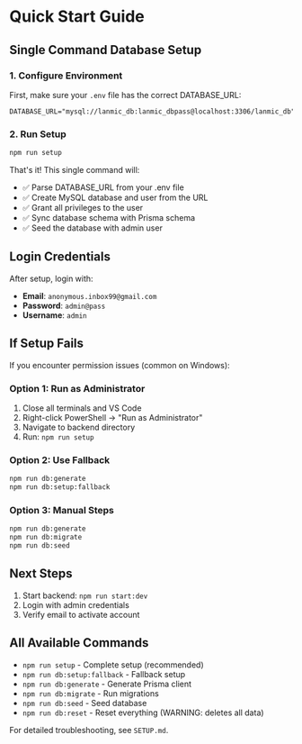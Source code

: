 # Quick Start Guide

## Single Command Database Setup

### 1. Configure Environment

First, make sure your `.env` file has the correct DATABASE_URL:

```env
DATABASE_URL="mysql://lanmic_db:lanmic_dbpass@localhost:3306/lanmic_db"
```

### 2. Run Setup

```bash
npm run setup
```

That's it! This single command will:
- ✅ Parse DATABASE_URL from your .env file
- ✅ Create MySQL database and user from the URL
- ✅ Grant all privileges to the user
- ✅ Sync database schema with Prisma schema
- ✅ Seed the database with admin user

## Login Credentials

After setup, login with:
- **Email**: `anonymous.inbox99@gmail.com`
- **Password**: `admin@pass`
- **Username**: `admin`

## If Setup Fails

If you encounter permission issues (common on Windows):

### Option 1: Run as Administrator
1. Close all terminals and VS Code
2. Right-click PowerShell → "Run as Administrator"
3. Navigate to backend directory
4. Run: `npm run setup`

### Option 2: Use Fallback
```bash
npm run db:generate
npm run db:setup:fallback
```

### Option 3: Manual Steps
```bash
npm run db:generate
npm run db:migrate
npm run db:seed
```

## Next Steps

1. Start backend: `npm run start:dev`
2. Login with admin credentials
3. Verify email to activate account

## All Available Commands

- `npm run setup` - Complete setup (recommended)
- `npm run db:setup:fallback` - Fallback setup
- `npm run db:generate` - Generate Prisma client
- `npm run db:migrate` - Run migrations
- `npm run db:seed` - Seed database
- `npm run db:reset` - Reset everything (WARNING: deletes all data)

For detailed troubleshooting, see `SETUP.md`.
